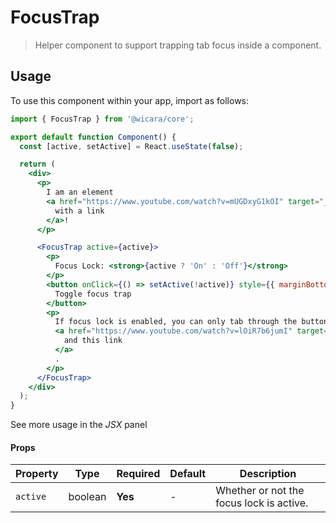 # FocusTrap

> Helper component to support trapping tab focus inside a component.

## Usage

To use this component within your app, import as follows:

```jsx
import { FocusTrap } from '@wicara/core';

export default function Component() {
  const [active, setActive] = React.useState(false);

  return (
    <div>
      <p>
        I am an element
        <a href="https://www.youtube.com/watch?v=mUGDxyG1kOI" target="_blank">
          with a link
        </a>!
      </p>

      <FocusTrap active={active}>
        <p>
          Focus Lock: <strong>{active ? 'On' : 'Off'}</strong>
        </p>
        <button onClick={() => setActive(!active)} style={{ marginBottom: '16px' }}>
          Toggle focus trap
        </button>
        <p>
          If focus lock is enabled, you can only tab through the button above{' '}
          <a href="https://www.youtube.com/watch?v=lOiR7b6jumI" target="_blank">
            and this link
          </a>
          .
        </p>
      </FocusTrap>
    </div>
  );
}
```

See more usage in the _JSX_ panel

#### Props

| Property | Type    | Required | Default | Description                              |
| -------- | ------- | -------- | ------- | ---------------------------------------- |
| `active` | boolean | **Yes**  | -       | Whether or not the focus lock is active. |
